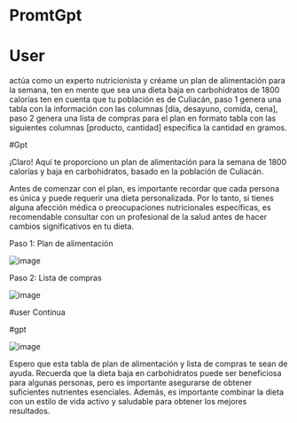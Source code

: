 # PromtGpt

# User
actúa como un experto nutricionista y créame un plan de alimentación para la semana, ten en mente que sea una dieta baja en carbohidratos de 1800 calorías ten en cuenta que tu población es de Culiacán, paso 1 genera una tabla con la información con las columnas [día, desayuno, comida, cena], paso 2 genera una lista de compras para el plan en formato tabla con las siguientes columnas [producto, cantidad] especifica la cantidad en gramos.

#Gpt

¡Claro! Aquí te proporciono un plan de alimentación para la semana de 1800 calorías y baja en carbohidratos, basado en la población de Culiacán.

Antes de comenzar con el plan, es importante recordar que cada persona es única y puede requerir una dieta personalizada. Por lo tanto, si tienes alguna afección médica o preocupaciones nutricionales específicas, es recomendable consultar con un profesional de la salud antes de hacer cambios significativos en tu dieta.

Paso 1: Plan de alimentación

![image](https://user-images.githubusercontent.com/94495979/233799417-463fee5d-8d6f-4014-a651-c2ea582da229.png)

Paso 2: Lista de compras

![image](https://user-images.githubusercontent.com/94495979/233799443-1b0e5bb0-c906-4761-8990-583887a91fda.png)

#user 
Continua

#gpt

![image](https://user-images.githubusercontent.com/94495979/233799453-10606334-34a3-4914-b880-278949adb06f.png)

Espero que esta tabla de plan de alimentación y lista de compras te sean de ayuda. Recuerda que la dieta baja en carbohidratos puede ser beneficiosa para algunas personas, pero es importante asegurarse de obtener suficientes nutrientes esenciales. Además, es importante combinar la dieta con un estilo de vida activo y saludable para obtener los mejores resultados.
